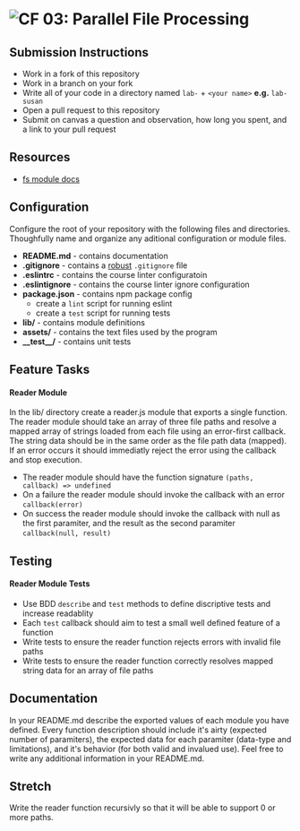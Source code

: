 ![CF](https://camo.githubusercontent.com/70edab54bba80edb7493cad3135e9606781cbb6b/687474703a2f2f692e696d6775722e636f6d2f377635415363382e706e67) 03: Parallel File Processing
===

## Submission Instructions
* Work in a fork of this repository
* Work in a branch on your fork
* Write all of your code in a directory named `lab-` + `<your name>` **e.g.** `lab-susan`
* Open a pull request to this repository
* Submit on canvas a question and observation, how long you spent, and a link to your pull request

## Resources
  * [fs module docs](https://nodejs.org/api/fs.html)

## Configuration
Configure the root of your repository with the following files and directories. Thoughfully name and organize any aditional configuration or module files.
* **README.md** - contains documentation
* **.gitignore** - contains a [robust](http://gitignore.io) `.gitignore` file
* **.eslintrc** - contains the course linter configuratoin
* **.eslintignore** - contains the course linter ignore configuration
* **package.json** - contains npm package config
  * create a `lint` script for running eslint
  * create a `test` script for running tests
* **lib/** - contains module definitions
* **assets/** - contains the text files used by the program
* **\_\_test\_\_/** - contains unit tests

## Feature Tasks
#### Reader Module
In the lib/ directory create a reader.js module that exports a single function. The reader module should take an array of three file paths and resolve a mapped array of strings loaded from each file using an error-first callback. The string data should be in the same order as the file path data (mapped). If an error occurs it should immediatly reject the error using the callback and stop execution.

* The reader module should have the function signature `(paths, callback) => undefined`
* On a failure the reader module should invoke the callback with an error `callback(error)`
* On success the reader module should invoke the callback with null as the first paramiter, and the result as the second paramiter `callback(null, result)`

## Testing
#### Reader Module Tests
* Use BDD `describe` and `test` methods to define discriptive tests and increase readablity
* Each `test` callback should aim to test a small well defined feature of a function
* Write tests to ensure the reader function rejects errors with invalid file paths
* Write tests to ensure the reader function correctly resolves mapped string data for an array of file paths

##  Documentation
In your README.md describe the exported values of each module you have defined. Every function description should include it's airty (expected number of paramiters), the expected data for each paramiter (data-type and limitations), and it's behavior (for both valid and invalued use). Feel free to write any additional information in your README.md.

## Stretch
Write the reader function recursivly so that it will be able to support 0 or more paths.


